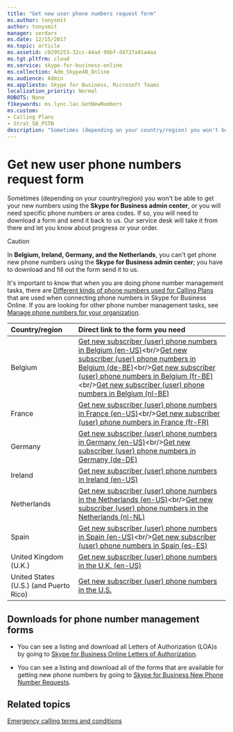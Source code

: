 ```yaml
---
title: "Get new user phone numbers request form"
ms.author: tonysmit
author: tonysmit
manager: serdars
ms.date: 12/15/2017
ms.topic: article
ms.assetid: c0295253-32cc-44ad-99bf-d4737a91a4aa
ms.tgt.pltfrm: cloud
ms.service: skype-for-business-online
ms.collection: Adm_Skype4B_Online
ms.audience: Admin
ms.appliesto: Skype for Business, Microsoft Teams
localization_priority: Normal
ROBOTS: None
f1keywords: ms.lync.lac.GetNewNumbers
ms.custom:
- Calling Plans
- Strat_SB_PSTN
description: "Sometimes (depending on your country/region) you won't be able to get your new numbers using the Skype for Business admin center, or you will need specific phone numbers or area codes. If so, you will need to download a form and send it back to us. Our service desk will take it from there and let you know about progress or your order."
---
```


# Get new user phone numbers request form

Sometimes (depending on your country/region) you won't be able to get your new numbers using the **Skype for Business admin center**, or you will need specific phone numbers or area codes. If so, you will need to download a form and send it back to us. Our service desk will take it from there and let you know about progress or your order.
  
> [!CAUTION]
> In **Belgium, Ireland, Germany, and the Netherlands**, you can't get phone new phone numbers using the **Skype for Business admin center**; you have to download and fill out the form send it to us. 
  
It's important to know that when you are doing phone number management tasks, there are [Different kinds of phone numbers used for Calling Plans](different-kinds-of-phone-numbers-used-for-calling-plans.md) that are used when connecting phone numbers in Skype for Business Online. If you are looking for other phone number management tasks, see [Manage phone numbers for your organization](manage-phone-numbers-for-your-organization/manage-phone-numbers-for-your-organization.md).
  
|**Country/region**|**Direct link to the form you need**|
|:-----|:-----|
|Belgium  <br/> |[Get new subscriber (user) phone numbers in Belgium (en-US)](http://download.microsoft.com/download/3/B/D/3BDD4575-EAFA-4777-B4C6-A42E8F235AC9/New%20Phone%20Number%20Request%20for%20Belgium%20(Geographic%20numbers)%20(v.2)%20(en.US).pdf)<br/>[Get new subscriber (user) phone numbers in Belgium (de-BE)](http://download.microsoft.com/download/3/B/D/3BDD4575-EAFA-4777-B4C6-A42E8F235AC9/New%20Phone%20Number%20Request%20for%20Belgium%20(Geographic%20numbers)%20(v.3)%20(de.BE).pdf)<br/>[Get new subscriber (user) phone numbers in Belgium (fr-BE)](http://download.microsoft.com/download/3/B/D/3BDD4575-EAFA-4777-B4C6-A42E8F235AC9/New%20Phone%20Number%20Request%20for%20Belgium%20(Geographic%20numbers)%20(v.3)%20(fr.BE).pdf)<br/>[Get new subscriber (user) phone numbers in Belgium (nl-BE)](http://download.microsoft.com/download/3/B/D/3BDD4575-EAFA-4777-B4C6-A42E8F235AC9/New%20Phone%20Number%20Request%20for%20Belgium%20(Geographic%20numbers)%20(v.3)%20(nl.BE).pdf)|
|France  <br/> |[Get new subscriber (user) phone numbers in France (en-US)](http://download.microsoft.com/download/3/B/D/3BDD4575-EAFA-4777-B4C6-A42E8F235AC9/New%20Phone%20Number%20Request%20for%20France%20(Geographic%20numbers)%20(v.2)%20(en.US).pdf)<br/>[Get new subscriber (user) phone numbers in France (fr-FR)](http://download.microsoft.com/download/3/B/D/3BDD4575-EAFA-4777-B4C6-A42E8F235AC9/New%20Phone%20Number%20Request%20for%20France%20(Geographic%20numbers)%20(v.3)%20(fr.FR).pdf)|
|Germany  <br/> |[Get new subscriber (user) phone numbers in Germany (en-US)](http://download.microsoft.com/download/3/B/D/3BDD4575-EAFA-4777-B4C6-A42E8F235AC9/New%20Phone%20Number%20Request%20for%20Germany%20(Geographic%20numbers)%20(v.2)%20(en.US).pdf)<br/>[Get new subscriber (user) phone numbers in Germany (de-DE)](http://download.microsoft.com/download/3/B/D/3BDD4575-EAFA-4777-B4C6-A42E8F235AC9/New%20Phone%20Number%20Request%20for%20Germany%20(Geographic%20numbers)%20(v.3)%20(de.DE).pdf)|
|Ireland  <br/> |[Get new subscriber (user) phone numbers in Ireland (en-US)](http://download.microsoft.com/download/3/B/D/3BDD4575-EAFA-4777-B4C6-A42E8F235AC9/New%20Phone%20Number%20Request%20for%20Ireland%20(Geographic%20numbers)%20(v.3)%20(en.US).pdf)|
|Netherlands  <br/> |[Get new subscriber (user) phone numbers in the Netherlands (en-US)](http://download.microsoft.com/download/3/B/D/3BDD4575-EAFA-4777-B4C6-A42E8F235AC9/New%20Phone%20Number%20Request%20for%20the%20Netherlands%20(Geographic%20numbers)%20(v.2)%20(en.US).pdf)<br/>[Get new subscriber (user) phone numbers in the Netherlands (nl-NL)](http://download.microsoft.com/download/3/B/D/3BDD4575-EAFA-4777-B4C6-A42E8F235AC9/New%20Phone%20Number%20Request%20for%20the%20Netherlands%20(Geographic%20numbers)%20(v.3)%20(nl.NL).pdf)|
|Spain  <br/> |[Get new subscriber (user) phone numbers in Spain (en-US)](http://download.microsoft.com/download/3/B/D/3BDD4575-EAFA-4777-B4C6-A42E8F235AC9/New%20Phone%20Number%20Request%20for%20Spain%20(Geographic%20numbers)%20(v.2)%20(en.US).pdf)<br/>[Get new subscriber (user) phone numbers in Spain (es-ES)](http://download.microsoft.com/download/3/B/D/3BDD4575-EAFA-4777-B4C6-A42E8F235AC9/New%20Phone%20Number%20Request%20for%20Spain%20(Geographic%20numbers)%20(v.3)%20(es-ES).pdf)| 
United Kingdom (U.K.) <br/> |[Get new subscriber (user) phone numbers in the U.K. (en-US)](http://download.microsoft.com/download/3/B/D/3BDD4575-EAFA-4777-B4C6-A42E8F235AC9/New%20Phone%20Number%20Request%20for%20the%20U.K.%20(Subscriber%20geographic%20numbers)%20(v.3)%20(en.US).pdf) 
|United States (U.S.) (and Puerto Rico)<br/>|[Get new subscriber (user) phone numbers in the U.S.](http://download.microsoft.com/download/3/B/D/3BDD4575-EAFA-4777-B4C6-A42E8F235AC9/New%20Phone%20Number%20Request%20for%20the%20U.S.%20(Subscriber%20numbers)%20(v.3)%20(en.US).pdf)|
   
## Downloads for phone number management forms

- You can see a listing and download all Letters of Authorization (LOA)s by going to [Skype for Business Online Letters of Authorization](https://go.microsoft.com/fwlink/?LinkID=623745).
    
- You can see a listing and download all of the forms that are available for getting new phone numbers by going to [Skype for Business New Phone Number Requests](https://go.microsoft.com/fwlink/?linkid=851581).
    
## Related topics
[Emergency calling terms and conditions](emergency-calling-terms-and-conditions.md)

